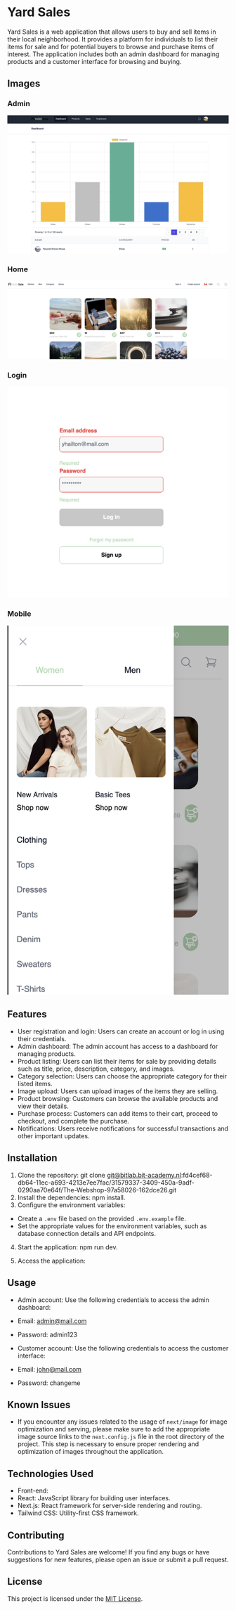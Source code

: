 # Yard Sales

Yard Sales is a web application that allows users to buy and sell items in their
local neighborhood. It provides a platform for individuals to list their items
for sale and for potential buyers to browse and purchase items of interest. The
application includes both an admin dashboard for managing products and a
customer interface for browsing and buying.

## Images

### Admin
![Alt Text](./src/assets/projectImg/admin.png)
### Home 
![Alt Text](./src/assets/projectImg/home.png)
### Login
![Alt Text](./src/assets/projectImg/login.png)
### Mobile 
![Alt Text](./src/assets/projectImg/mobil.png)


## Features

-   User registration and login: Users can create an account or log in using their
    credentials.
-   Admin dashboard: The admin account has access to a dashboard for managing
    products.
-   Product listing: Users can list their items for sale by providing details such
    as title, price, description, category, and images.
-   Category selection: Users can choose the appropriate category for their listed
    items.
-   Image upload: Users can upload images of the items they are selling.
-   Product browsing: Customers can browse the available products and view their
    details.
-   Purchase process: Customers can add items to their cart, proceed to checkout,
    and complete the purchase.
-   Notifications: Users receive notifications for successful transactions and
    other important updates.

## Installation

1. Clone the repository: git clone
   git@bitlab.bit-academy.nl:fd4cef68-db64-11ec-a693-4213e7ee7fac/31579337-3409-450a-9adf-0290aa70e64f/The-Webshop-97a58026-162dce26.git
2. Install the dependencies: npm install.
3. Configure the environment variables:

-   Create a `.env` file based on the provided `.env.example` file.
-   Set the appropriate values for the environment variables, such as database
    connection details and API endpoints.

4. Start the application: npm run dev.

5. Access the application:

## Usage

-   Admin account: Use the following credentials to access the admin dashboard:
-   Email: admin@mail.com
-   Password: admin123

-   Customer account: Use the following credentials to access the customer
    interface:
-   Email: john@mail.com
-   Password: changeme

## Known Issues

- If you encounter any issues related to the usage of `next/image` for image optimization and serving, please make sure to add the appropriate image source links to the `next.config.js` file in the root directory of the project. This step is necessary to ensure proper rendering and optimization of images throughout the application.


## Technologies Used

-   Front-end:
-   React: JavaScript library for building user interfaces.
-   Next.js: React framework for server-side rendering and routing.
-   Tailwind CSS: Utility-first CSS framework.
<!-- -   Back-end: -->
<!-- -   Node.js: JavaScript runtime for executing server-side code. -->
<!-- -   Express: Web application framework for Node.js. -->
<!-- -   MongoDB: NoSQL database for storing application data. -->
<!-- -   Authentication and Authorization: -->
<!-- -   JSON Web Tokens (JWT): Authentication method for secure communication between -->
<!--     client and server. -->
<!-- -   bcrypt: Password hashing library for secure storage of user passwords. -->

## Contributing

Contributions to Yard Sales are welcome! If you find any bugs or have
suggestions for new features, please open an issue or submit a pull request.

## License

This project is licensed under the
[MIT License](https://opensource.org/licenses/MIT).
